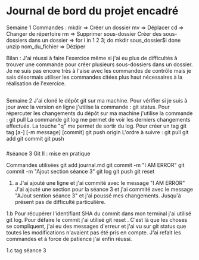 # Journal de bord du projet encadré

Semaine 1
Commandes :
mkdir => Créer un dossier
mv => Déplacer
cd => Changer de répertoire 
rm => Supprimer sous-dossier
Créer des sous-dossiers dans un dossier =>
for i in 1 2 3; do
  mkdir sous_dossier$i
done
unzip nom_du_fichier => Déziper

Bilan :
J'ai réussi à faire l'exercice même si j'ai eu plus de difficultés à trouver une commande pour créer plusieurs sous-dossiers dans un dossier. Je ne suis pas encore très à l'aise avec les commandes de contrôle mais je sais désormais utiliser les commandes citées plus haut nécessaires à la réalisation de l'exercice.

##
Semaine 2
J'ai cloné le dépôt git sur ma machine.
Pour vérifier si je suis à jour avec la version en ligne j'utilise la commande : git status.
Pour répercuter les changements du dépôt sur ma machine j'utilise la commande : git pull
La commande git log me permet de voir les derniers changements effectués.
La touche "q" me permet de sortir du log.
Pour créer un tag
git tag [a-] [-m message] <tagname> [commit]
git push origin <tagname>
L'ordre à suivre :
git pull
git add
git commit
git push


###

#séance 3
Git II : mise en pratique

Commandes utilisées
git add journal.md
git commit -m "I AM ERROR"
git commit -m "Ajout section séance 3"
git log
git push
git reset <commit>

1. a
J'ai ajouté une ligne et j'ai commité avec le message "I AM ERROR"
J'ai ajouté une section pour la séance 3 et j'ai commité avec le message "AJout sention séance 3" et j'ai poussé mes changements. Jusqu'à présent pas de difficulté particulière.

1.b
Pour récupérer l'identifiant SHA du commit dans mon terminal j'ai utilisé git log.
Pour défaire le commit j'ai utilisé git reset <commit>. C'est là que les choses se compliquent, j'ai eu des messages d'erreur et j'ai vu sur git status que toutes les modifications n'avaient pas été pris en compte. J'ai refait les commandes et à force de patience j'ai enfin réussi.

1.c
tag séance 3
